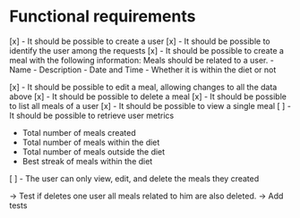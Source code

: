 # Functional requirements

[x] - It should be possible to create a user
[x] - It should be possible to identify the user among the requests
[x] - It should be possible to create a meal with the following information:
  Meals should be related to a user.
    - Name
    - Description
    - Date and Time
    - Whether it is within the diet or not

[x] - It should be possible to edit a meal, allowing changes to all the data above
[x] - It should be possible to delete a meal
[x] - It should be possible to list all meals of a user
[x] - It should be possible to view a single meal
[ ] - It should be possible to retrieve user metrics
  - Total number of meals created
  - Total number of meals within the diet
  - Total number of meals outside the diet
  - Best streak of meals within the diet

[ ] - The user can only view, edit, and delete the meals they created

-> Test if deletes one user all meals related to him are also deleted.
-> Add tests